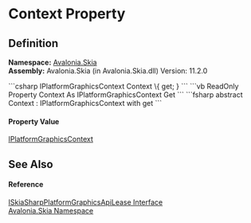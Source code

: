 # Context Property




## Definition
**Namespace:** <a href="N_Avalonia_Skia">Avalonia.Skia</a>  
**Assembly:** Avalonia.Skia (in Avalonia.Skia.dll) Version: 11.2.0

<Tabs groupId="api-code-preview">
<TabItem value="csharp" label="C#">
```csharp
IPlatformGraphicsContext Context \{ get; }
```
</TabItem>
<TabItem value="vb" label="VB">
```vb
ReadOnly Property Context As IPlatformGraphicsContext
	Get
```
</TabItem>
<TabItem value="fsharp" label="F#">
```fsharp
abstract Context : IPlatformGraphicsContext with get
```
</TabItem>
</Tabs>



#### Property Value
<a href="T_Avalonia_Platform_IPlatformGraphicsContext">IPlatformGraphicsContext</a>

## See Also


#### Reference
<a href="T_Avalonia_Skia_ISkiaSharpPlatformGraphicsApiLease">ISkiaSharpPlatformGraphicsApiLease Interface</a>  
<a href="N_Avalonia_Skia">Avalonia.Skia Namespace</a>  

